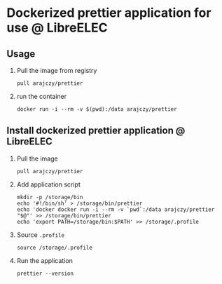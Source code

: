 # Dockerized prettier application for use @ LibreELEC

## Usage

1.  Pull the image from registry

    ```shell
    pull arajczy/prettier
    ```

2.  run the container

    ```shell
    docker run -i --rm -v $(pwd):/data arajczy/prettier
    ```

## Install dockerized prettier application @ LibreELEC

1.  Pull the image

    ```shell
    pull arajczy/prettier
    ```

2.  Add application script

    ```shell
    mkdir -p /storage/bin
    echo '#!/bin/sh' > /storage/bin/prettier
    echo 'docker docker run -i --rm -v `pwd`:/data arajczy/prettier "$@"' >> /storage/bin/prettier
    echo 'export PATH=/storage/bin:$PATH' >> /storage/.profile
    ```

3.  Source `.profile`

    ```shell
    source /storage/.profile
    ```

4.  Run the application

    ```shell
    prettier --version
    ```
